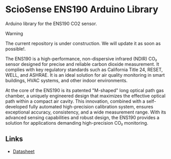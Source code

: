 # ScioSense ENS190 Arduino Library
Arduino library for the ENS190 CO2 sensor.

> [!WARNING]  
> The current repository is under construction. We will update it as soon as possible!.

The ENS190 is a high-performance, non-dispersive infrared (NDIR) CO₂ sensor designed
for precise and reliable carbon dioxide measurement. It complies with key regulatory
standards such as California Title 24, RESET, WELL, and ASHRAE. It is an ideal solution
for air quality monitoring in smart buildings, HVAC systems, and other indoor
environments.

At the core of the ENS190 is its patented "M-shaped" long optical path gas chamber, a
uniquely engineered design that maximizes the effective optical path within a compact air
cavity. This innovation, combined with a self-developed fully automated high-precision
calibration system, ensures exceptional accuracy, consistency, and a wide measurement
range. With its advanced sensing capabilities and robust design, the ENS190 provides a
solution for applications demanding high-precision CO₂ monitoring.

## Links
* [Datasheet](https://www.sciosense.com/wp-content/uploads/2025/04/ENS190-Datasheet.pdf)
